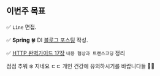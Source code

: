## 이번주 목표

:white_check_mark: `Line` 면접. 

:white_check_mark: **Spring** :four_leaf_clover: DI [블로그 포스팅](https://huisam.tistory.com/entry/springDI) 작성. 

:white_check_mark: [HTTP 완벽가이드 17장](https://github.com/Tech-Book-Learning/HTTP-Perfect-Guide/commit/d84dd56c351ce846052e7cfe8d30a6f8b6158241) `내용 협상과 트랜스코딩` 정리​  

점점 추워 :snowflake: 지네요 ㄷㄷ 개인 건강에 유의하시기를 바랍니다들 :bowing_man:  

